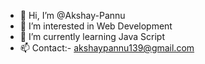 - 👋 Hi, I’m @Akshay-Pannu
- 👀 I’m interested in Web Development
- 🌱 I’m currently learning Java Script
- 📫 Contact:- akshaypannu139@gmail.com

<!---
Akshay-Pannu/Akshay-Pannu is a ✨ special ✨ repository because its `README.md` (this file) appears on your GitHub profile.
You can click the Preview link to take a look at your changes.
--->
